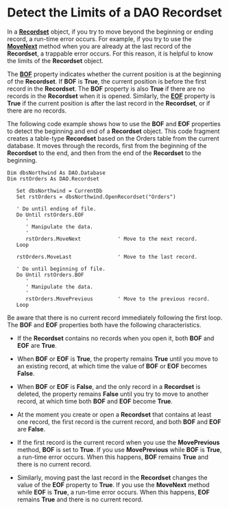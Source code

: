 
# Detect the Limits of a DAO Recordset

In a  **[Recordset](http://msdn.microsoft.com/library/9774232C-E6DA-175B-FC7F-ED2AB7908FA0%28Office.15%29.aspx)** object, if you try to move beyond the beginning or ending record, a run-time error occurs. For example, if you try to use the **[MoveNext](http://msdn.microsoft.com/library/0A1315CF-92F8-B8EF-1542-081E8C2D5BE0%28Office.15%29.aspx)** method when you are already at the last record of the **Recordset**, a trappable error occurs. For this reason, it is helpful to know the limits of the **Recordset** object.

The  **[BOF](http://msdn.microsoft.com/library/C50A0C5F-1B26-33EA-4CF2-311F9514A94A%28Office.15%29.aspx)** property indicates whether the current position is at the beginning of the **Recordset**. If **BOF** is **True**, the current position is before the first record in the **Recordset**. The **BOF** property is also **True** if there are no records in the **Recordset** when it is opened. Similarly, the **[EOF](http://msdn.microsoft.com/library/AA82C6F9-89DA-1061-437C-8FFB000744B6%28Office.15%29.aspx)** property is **True** if the current position is after the last record in the **Recordset**, or if there are no records.

The following code example shows how to use the  **BOF** and **EOF** properties to detect the beginning and end of a **Recordset** object. This code fragment creates a table-type **Recordset** based on the Orders table from the current database. It moves through the records, first from the beginning of the **Recordset** to the end, and then from the end of the **Recordset** to the beginning.




```
Dim dbsNorthwind As DAO.Database 
Dim rstOrders As DAO.Recordset 
 
   Set dbsNorthwind = CurrentDb 
   Set rstOrders = dbsNorthwind.OpenRecordset("Orders") 
 
   ' Do until ending of file. 
   Do Until rstOrders.EOF 
      ' 
      ' Manipulate the data. 
      ' 
      rstOrders.MoveNext            ' Move to the next record. 
   Loop 
 
   rstOrders.MoveLast               ' Move to the last record. 
 
   ' Do until beginning of file. 
   Do Until rstOrders.BOF 
      ' 
      ' Manipulate the data. 
      ' 
      rstOrders.MovePrevious        ' Move to the previous record. 
   Loop 

```

Be aware that there is no current record immediately following the first loop. The  **BOF** and **EOF** properties both have the following characteristics.

- If the  **Recordset** contains no records when you open it, both **BOF** and **EOF** are **True**.
    
- When  **BOF** or **EOF** is **True**, the property remains **True** until you move to an existing record, at which time the value of **BOF** or **EOF** becomes **False**.
    
- When  **BOF** or **EOF** is **False**, and the only record in a **Recordset** is deleted, the property remains **False** until you try to move to another record, at which time both **BOF** and **EOF** become **True**.
    
- At the moment you create or open a  **Recordset** that contains at least one record, the first record is the current record, and both **BOF** and **EOF** are **False**.
    
- If the first record is the current record when you use the  **MovePrevious** method, **BOF** is set to **True**. If you use **MovePrevious** while **BOF** is **True**, a run-time error occurs. When this happens, **BOF** remains **True** and there is no current record.
    
- Similarly, moving past the last record in the  **Recordset** changes the value of the **EOF** property to **True**. If you use the **MoveNext** method while **EOF** is **True**, a run-time error occurs. When this happens, **EOF** remains **True** and there is no current record.
    
